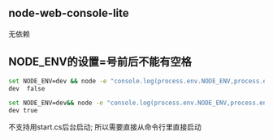 ## node-web-console-lite

无依赖

## NODE_ENV的设置=号前后不能有空格
```bash
set NODE_ENV=dev && node -e "console.log(process.env.NODE_ENV,process.env.NODE_ENV=='dev')"
dev  false

set NODE_ENV=dev&& node -e "console.log(process.env.NODE_ENV,process.env.NODE_ENV=='dev')"
dev true

```

不支持用start.cs后台启动; 所以需要直接从命令行里直接启动
